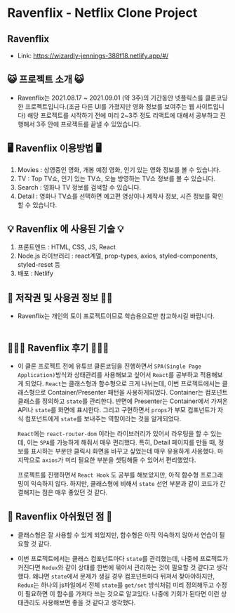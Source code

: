 # Ravenflix - Netflix Clone Project

## Ravenflix

- Link:​ https://wizardly-jennings-388f18.netlify.app/#/
  <br/>

## 😺 프로젝트 소개 😺

- Ravenflix는 2021.08.17 ~ 2021.09.01 (약 3주)의 기간동안 넷플릭스를 클론코딩한 프로젝트입니다.(조금 다른 UI를 가졌지만 영화 정보를 보여주는 웹 사이트입니다) 해당 프로젝트를 시작하기 전에 미리 2~3주 정도 리액트에 대해서 공부하고 진행해서 3주 안에 프로젝트를 끝낼 수 있었습니다.
  <br/>

## 🖥 Ravenflix 이용방법 🖥

1. Movies : 상영중인 영화, 개봉 예정 영화, 인기 있는 영화 정보를 볼 수 있습니다.
2. TV : Top TV쇼, 인기 있는 TV쇼, 오늘 방영하는 TV쇼 정보를 볼 수 있습니다.
3. Search : 영화나 TV 정보를 검색할 수 있습니다.
4. Detail : 영화나 TV쇼를 선택하면 예고편 영상이나 제작사 정보, 시즌 정보를 확인할 수 있습니다.
   <br/>

## 💡 Ravenflix 에 사용된 기술 💡

1. 프론트엔드 : HTML, CSS, JS, React
2. Node.js 라이브러리 : react계열, prop-types, axios, styled-components, styled-reset 등
3. 배포 : Netlify
   </br>

## 👮 저작권 및 사용권 정보 👮‍♂️

- Ravenflix는 개인의 토이 프로젝트이므로 학습용으로만 참고하시길 바랍니다.  
  </br>

## 🧑🏻‍💻 Ravenflix 후기 🧑🏻‍💻

- 이 클론 프로젝트 전에 유튜브 클론코딩을 진행하면서 `SPA(Single Page Application)`방식과 상태관리를 사용해보고 싶어서 `React`를 공부하고 적용해보게 되었다.
  `React`는 클래스형과 함수형으로 크게 나뉘는데, 이번 프로젝트에서는 클래스형으로 Container/Presenter 패턴을 사용하게되었다. Container는 컴포넌트 클래스를 정의하고 `state`를 관리한다. 반면에 Presenter는 Container에서 가져온 API나 `state`를 화면에 표시한다. 그리고 구현하면서 `props`가 부모 컴포넌트가 자식 컴포넌트에게 `state`를 보내주는 역할이라는 것을 알게되었다.

  `React`에는 `react-router-dom` 이라는 라이브러리가 있어서 라우팅을 할 수 있는데, 이는 `SPA`를 가능하게 해줘서 매우 편리했다. 특히, Detail 페이지를 만들 때, 정보를 표시하는 부분만 클릭시 화면을 바꾸고 싶었는데 매우 유용하게 사용했다. 마지막으로 `axios`가 미리 필요한 부분을 셋팅해둘 수 있어서 편리했었다.

  프로젝트를 진행하면서 `React Hook` 도 공부를 해보았지만, 아직 함수형 프로그래밍이 익숙하지 않다. 하지만, 클래스형에 비해서 `state` 선언 부분과 같이 코드가 간결해지는 점은 매우 좋았던 것 같다.
  </br>

## 🥺 Ravenflix 아쉬웠던 점 🥺

- 클래스형은 잘 사용할 수 있게 되었지만, 함수형은 아직 익숙하지 않아서 연습이 필요할 것 같다.

- 이번 프로젝트에서는 클래스 컴포넌트마다 `state`를 관리했는데, 나중에 프로젝트가 커진다면 `Redux`와 같이 상태를 한번에 묶어서 관리하는 것이 필요할 것 같다고 생각했다. 왜냐면 `state`에서 문제가 생길 경우 컴포넌트마다 뒤져서 찾아야하지만, `Redux`는 하나의 js파일에서 전체 `state`를 `get/set` 방식처럼 미리 정의해두고 수정이 필요하면 이 함수를 가져다 쓰는 것으로 알고있다. 나중에 기회가 된다면 이런 상태관리도 사용해보면 좋을 것 같다고 생각했다.
